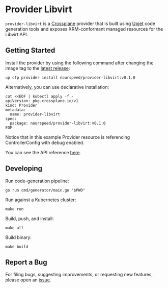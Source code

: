 # Provider Libvirt

`provider-libvirt` is a [Crossplane](https://crossplane.io/) provider that
is built using [Upjet](https://github.com/crossplane/upjet) code
generation tools and exposes XRM-conformant managed resources for the
Libvirt API.

## Getting Started

Install the provider by using the following command after changing the image tag
to the [latest release](https://marketplace.upbound.io/providers/nourspeed/provider-libvirt):
```
up ctp provider install nourspeed/provider-libvirt:v0.1.0
```

Alternatively, you can use declarative installation:
```
cat <<EOF | kubectl apply -f -
apiVersion: pkg.crossplane.io/v1
kind: Provider
metadata:
  name: provider-libvirt
spec:
  package: nourspeed/provider-libvirt:v0.1.0
EOF
```

Notice that in this example Provider resource is referencing ControllerConfig with debug enabled.

You can see the API reference [here](https://doc.crds.dev/github.com/nourspeed/provider-libvirt).

## Developing

Run code-generation pipeline:
```console
go run cmd/generator/main.go "$PWD"
```

Run against a Kubernetes cluster:

```console
make run
```

Build, push, and install:

```console
make all
```

Build binary:

```console
make build
```

## Report a Bug

For filing bugs, suggesting improvements, or requesting new features, please
open an [issue](https://github.com/nourspeed/provider-libvirt/issues).
